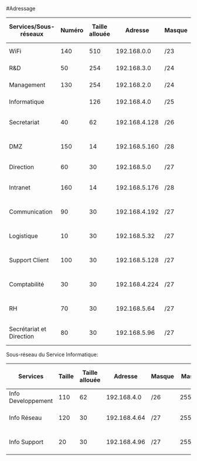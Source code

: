 #Adressage

|Services/Sous-réseaux|Numéro|Taille allouée|Adresse|Masque|Masque complet|Intervalle d'adresses disponibles|Adresse de Broadcast|
|-----------|-----------|--------------|-------|----|--------|----------------|---------|
|WiFi|140|510|192.168.0.0|/23|255.255.254.0|192.168.0.1 - 192.168.1.254|192.168.1.255|
|R&D|50|254|192.168.3.0|/24|255.255.255.0|192.168.3.1 - 192.168.3.254|192.168.3.255|
|Management|130|254|192.168.2.0|/24|255.255.255.0|192.168.2.1 - 192.168.2.254|192.168.2.255|
|Informatique||126|192.168.4.0|/25|255.255.255.128|192.168.4.1 - 192.168.4.126|192.168.4.127|
|Secretariat|40|62|192.168.4.128|/26|255.255.255.192|192.168.4.129 - 192.168.4.190|192.168.4.191|
|DMZ|150|14|192.168.5.160|/28|255.255.255.240|192.168.5.161 - 192.168.5.174|192.168.5.175|
|Direction|60|30|192.168.5.0|/27|255.255.255.224|192.168.5.1 - 192.168.5.30|192.168.5.31|
|Intranet|160|14|192.168.5.176|/28|255.255.255.240|192.168.5.177 - 192.168.5.190|192.168.5.191|
|Communication|90|30|192.168.4.192|/27|255.255.255.224|192.168.4.193 - 192.168.4.222|192.168.4.223|
|Logistique|10|30|192.168.5.32|/27|255.255.255.224|192.168.5.33 - 192.168.5.62|192.168.5.63|
|Support Client|100|30|192.168.5.128|/27|255.255.255.224|192.168.5.129 - 192.168.5.158|192.168.5.159|
|Comptabilité|30|30|192.168.4.224|/27|255.255.255.224|192.168.4.225 - 192.168.4.254|192.168.4.255|
|RH|70|30|192.168.5.64|/27|255.255.255.224|192.168.5.65 - 192.168.5.94|192.168.5.95|
Secrétariat et Direction|80|30|192.168.5.96|/27|255.255.255.224|192.168.5.97 - 192.168.5.126|192.168.5.127|

Sous-réseau du Service Informatique:

|Services|Taille|Taille allouée|Adresse|Masque|Masque complet|Intervalle d'adresses disponibles|Adresse de Broadcast|
|-----------|-----------|--------------|-------|----|--------|----------------|---------|
|Info Developpement|110|62|192.168.4.0|/26|255.255.255.192|192.168.4.1 - 192.168.4.62|192.168.4.63|
|Info Réseau|120|30|192.168.4.64|/27|255.255.255.224|192.168.4.65 - 192.168.4.94|192.168.4.95|
|Info Support|20|30|192.168.4.96|/27|255.255.255.224|192.168.4.97 - 192.168.4.126|192.168.4.127|
